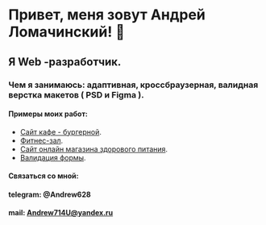 # Привет, меня зовут Андрей Ломачинский! 👋
## Я Web -разработчик.
### Чем я занимаюсь: адаптивная, кроссбраузерная, валидная верстка макетов ( PSD и Figma ).
#### Примеры моих работ:
- [Сайт кафе - бургерной](https://andrew538.github.io/Module01-Burger/index.html).
- [Фитнес-зал](https://andrew538.github.io/Module01-Gym/).
- [Сайт онлайн магазина здорового питания](https://andrew538.github.io/Module02-shop/dist/index.html).
- [Валидация формы](https://andrew538.github.io/Digital-element/index.html?telephone=&password=).

#### Связаться со мной: 
#### telegram: @Andrew628
#### mail: Andrew714U@yandex.ru


<!--
**Andrew538/Andrew538** is a ✨ _special_ ✨ repository because its `README.md` (this file) appears on your GitHub profile.

Here are some ideas to get you started:

- 🔭 I’m currently working on ...
- 🌱 I’m currently learning ...
- 👯 I’m looking to collaborate on ...
- 🤔 I’m looking for help with ...
- 💬 Ask me about ...
- 📫 How to reach me: ...
- 😄 Pronouns: ...
- ⚡ Fun fact: ...
-->
